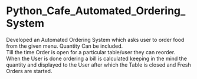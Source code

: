 # Python_Cafe_Automated_Ordering_System
Developed an Automated Ordering System which asks user to order food from the given menu. Quantity Can be included.<br>
Till the time Order is open for a particular table/user they can reorder.<br>
When the User is done ordering a bill is calculated keeping in the mind the quantity and displayed to the User after which the Table is closed and Fresh Orders are started.<br>
